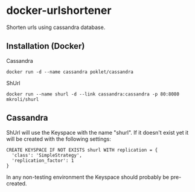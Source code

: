 # docker-urlshortener
Shorten urls using cassandra database.

Installation (Docker)
---------------------

Cassandra
```
docker run -d --name cassandra poklet/cassandra
```

ShUrl
```
docker run --name shurl -d --link cassandra:cassandra -p 80:8080 mkroli/shurl
```

Cassandra
---------
ShUrl will use the Keyspace with the name "shurl".
If it doesn't exist yet it will be created with the following settings:
```
CREATE KEYSPACE IF NOT EXISTS shurl WITH replication = {
  'class': 'SimpleStrategy',
  'replication_factor': 1
}
```
In any non-testing environment the Keyspace should probably be pre-created.